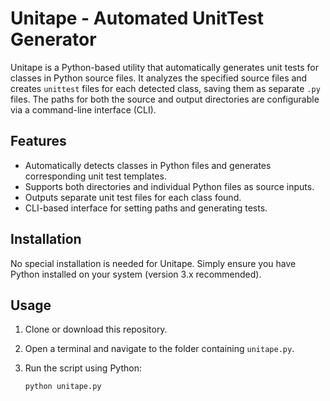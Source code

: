 # Unitape - Automated UnitTest Generator

Unitape is a Python-based utility that automatically generates unit tests for classes in Python source files. It analyzes the specified source files and creates `unittest` files for each detected class, saving them as separate `.py` files. The paths for both the source and output directories are configurable via a command-line interface (CLI).

## Features

- Automatically detects classes in Python files and generates corresponding unit test templates.
- Supports both directories and individual Python files as source inputs.
- Outputs separate unit test files for each class found.
- CLI-based interface for setting paths and generating tests.

## Installation

No special installation is needed for Unitape. Simply ensure you have Python installed on your system (version 3.x recommended).

## Usage

1. Clone or download this repository.
2. Open a terminal and navigate to the folder containing `unitape.py`.
3. Run the script using Python:

   ```bash
   python unitape.py
